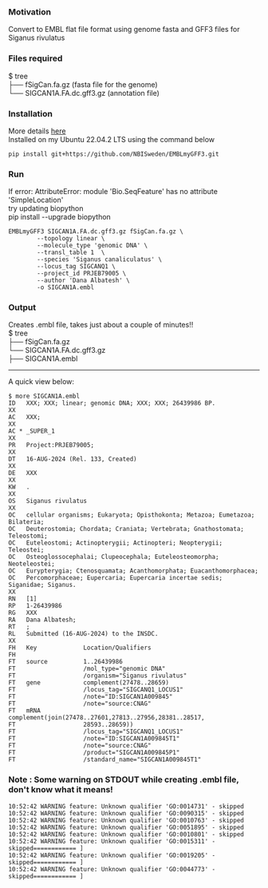 ### Motivation
Convert to EMBL flat file format using genome fasta and GFF3 files for Siganus rivulatus


### Files required
$ tree  
├── fSigCan.fa.gz  (fasta file for the genome)  
└── SIGCAN1A.FA.dc.gff3.gz   (annotation file)  

### Installation
More details [here](https://github.com/NBISweden/EMBLmyGFF3?tab=readme-ov-file#installation)  
Installed on my Ubuntu 22.04.2 LTS using the command below
```
pip install git+https://github.com/NBISweden/EMBLmyGFF3.git
```

### Run

If error: AttributeError: module 'Bio.SeqFeature' has no attribute 'SimpleLocation'  
try updating biopython  
pip install --upgrade biopython  

```
EMBLmyGFF3 SIGCAN1A.FA.dc.gff3.gz fSigCan.fa.gz \
        --topology linear \
        --molecule_type 'genomic DNA' \
        --transl_table 1  \
        --species 'Siganus canaliculatus' \
        --locus_tag SIGCANQ1 \
        --project_id PRJEB79005 \
        --author 'Dana Albatesh' \
        -o SIGCAN1A.embl
```

### Output
Creates .embl file, takes just about a couple of minutes!!  
$ tree  
├── fSigCan.fa.gz  
└── SIGCAN1A.FA.dc.gff3.gz  
├── SIGCAN1A.embl  


***

A quick view below:  
```
$ more SIGCAN1A.embl 
ID   XXX; XXX; linear; genomic DNA; XXX; XXX; 26439986 BP.
XX
AC   XXX; 
XX
AC * _SUPER_1
XX
PR   Project:PRJEB79005;
XX
DT   16-AUG-2024 (Rel. 133, Created)
XX
DE   XXX
XX
KW   .
XX
OS   Siganus rivulatus
XX
OC   cellular organisms; Eukaryota; Opisthokonta; Metazoa; Eumetazoa; Bilateria;
OC   Deuterostomia; Chordata; Craniata; Vertebrata; Gnathostomata; Teleostomi;
OC   Euteleostomi; Actinopterygii; Actinopteri; Neopterygii; Teleostei;
OC   Osteoglossocephalai; Clupeocephala; Euteleosteomorpha; Neoteleostei;
OC   Eurypterygia; Ctenosquamata; Acanthomorphata; Euacanthomorphacea;
OC   Percomorphaceae; Eupercaria; Eupercaria incertae sedis; Siganidae; Siganus.
XX
RN   [1]
RP   1-26439986
RG   XXX
RA   Dana Albatesh;
RT   ;
RL   Submitted (16-AUG-2024) to the INSDC.
XX
FH   Key             Location/Qualifiers
FH
FT   source          1..26439986
FT                   /mol_type="genomic DNA"
FT                   /organism="Siganus rivulatus"
FT   gene            complement(27478..28659)
FT                   /locus_tag="SIGCANQ1_LOCUS1"
FT                   /note="ID:SIGCAN1A009845"
FT                   /note="source:CNAG"
FT   mRNA            complement(join(27478..27601,27813..27956,28381..28517,
FT                   28593..28659))
FT                   /locus_tag="SIGCANQ1_LOCUS1"
FT                   /note="ID:SIGCAN1A009845T1"
FT                   /note="source:CNAG"
FT                   /product="SIGCAN1A009845P1"
FT                   /standard_name="SIGCAN1A009845T1"

```

### Note : Some warning on STDOUT while creating .embl file, don't know what it means!

```
10:52:42 WARNING feature: Unknown qualifier 'GO:0014731' - skipped
10:52:42 WARNING feature: Unknown qualifier 'GO:0090315' - skipped
10:52:42 WARNING feature: Unknown qualifier 'GO:0010763' - skipped
10:52:42 WARNING feature: Unknown qualifier 'GO:0051895' - skipped
10:52:42 WARNING feature: Unknown qualifier 'GO:0010801' - skipped
10:52:42 WARNING feature: Unknown qualifier 'GO:0015311' - skipped============ ]
10:52:42 WARNING feature: Unknown qualifier 'GO:0019205' - skipped============ ]
10:52:42 WARNING feature: Unknown qualifier 'GO:0044773' - skipped============ ]
```
